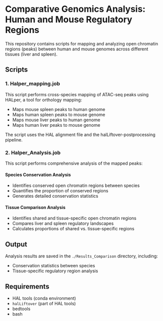 # Comparative Genomics Analysis: Human and Mouse Regulatory Regions

This repository contains scripts for mapping and analyzing open chromatin regions (peaks) between human and mouse genomes across different tissues (liver and spleen).

## Scripts

### 1. Halper_mapping.job

This script performs cross-species mapping of ATAC-seq peaks using HALper, a tool for orthology mapping:

- Maps mouse spleen peaks to human genome
- Maps human spleen peaks to mouse genome
- Maps mouse liver peaks to human genome
- Maps human liver peaks to mouse genome

The script uses the HAL alignment file and the halLiftover-postprocessing pipeline.

### 2. Halper_Analysis.job

This script performs comprehensive analysis of the mapped peaks:

#### Species Conservation Analysis
- Identifies conserved open chromatin regions between species
- Quantifies the proportion of conserved regions
- Generates detailed conservation statistics

#### Tissue Comparison Analysis
- Identifies shared and tissue-specific open chromatin regions
- Compares liver and spleen regulatory landscapes
- Calculates proportions of shared vs. tissue-specific regions

## Output

Analysis results are saved in the `./Results_Comparison` directory, including:
- Conservation statistics between species
- Tissue-specific regulatory region analysis


## Requirements

- HAL tools (conda environment) 
- `halLiftover` (part of HAL tools)
- bedtools
- bash
